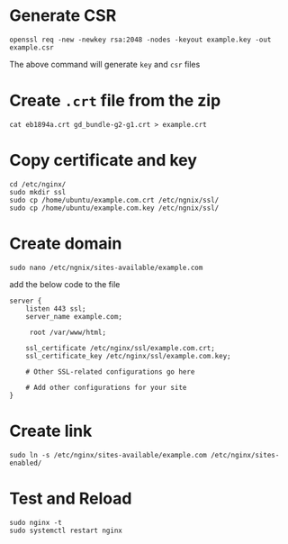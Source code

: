 # Generate CSR
```
openssl req -new -newkey rsa:2048 -nodes -keyout example.key -out example.csr
```
The above command will generate `key` and `csr` files

# Create `.crt` file from the zip

```
cat eb1894a.crt gd_bundle-g2-g1.crt > example.crt
```

# Copy certificate and key

```
cd /etc/nginx/
sudo mkdir ssl
sudo cp /home/ubuntu/example.com.crt /etc/ngnix/ssl/
sudo cp /home/ubuntu/example.com.key /etc/ngnix/ssl/
```

# Create domain

```
sudo nano /etc/ngnix/sites-available/example.com
```

add the below code to the file

```
server {
    listen 443 ssl;
    server_name example.com;

     root /var/www/html;

    ssl_certificate /etc/nginx/ssl/example.com.crt;
    ssl_certificate_key /etc/nginx/ssl/example.com.key;

    # Other SSL-related configurations go here

    # Add other configurations for your site
}
```

#  Create link

```
sudo ln -s /etc/nginx/sites-available/example.com /etc/nginx/sites-enabled/
```

# Test and Reload

```
sudo nginx -t
sudo systemctl restart nginx
```
